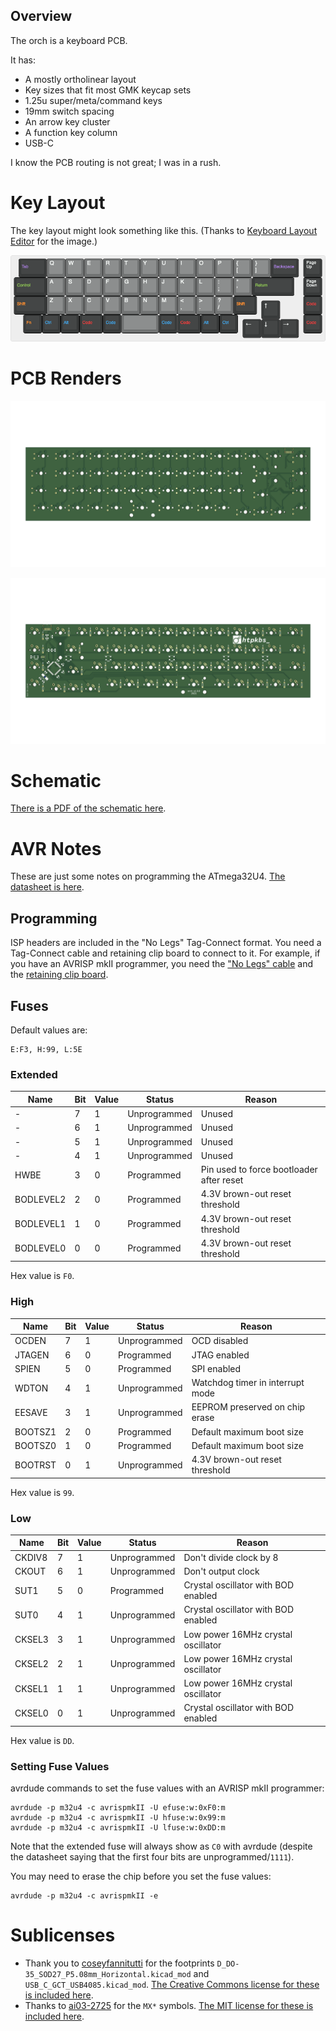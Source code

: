 ## Overview

The orch is a keyboard PCB.

It has:

* A mostly ortholinear layout
* Key sizes that fit most GMK keycap sets
* 1.25u super/meta/command keys
* 19mm switch spacing
* An arrow key cluster
* A function key column
* USB-C

I know the PCB routing is not great; I was in a rush.

# Key Layout

The key layout might look something like this. (Thanks to [Keyboard Layout Editor](http://www.keyboard-layout-editor.com/) for the image.)

![Key layout](assets/layout.png)

# PCB Renders

![PCB front](assets/front.png)

![PCB back](assets/back.png)

# Schematic

[There is a PDF of the schematic here](assets/schematic.pdf).

# AVR Notes

These are just some notes on programming the ATmega32U4. [The datasheet is here](http://ww1.microchip.com/downloads/en/DeviceDoc/Atmel-7766-8-bit-AVR-ATmega16U4-32U4_Datasheet.pdf).

## Programming

ISP headers are included in the "No Legs" Tag-Connect format. You need a Tag-Connect cable and retaining clip board to connect to it. For example, if you have an AVRISP mkII programmer, you need the ["No Legs" cable](https://www.tag-connect.com/product/tc2030-idc-nl) and the [retaining clip board](https://www.tag-connect.com/product/tc2030-retaining-clip-board-3-pack).

## Fuses

Default values are:

```
E:F3, H:99, L:5E
```

### Extended

| Name | Bit | Value | Status | Reason |
| --- | --- | --- | --- | --- |
| - | 7 | 1 | Unprogrammed | Unused |
| - | 6 | 1 | Unprogrammed | Unused |
| - | 5 | 1 | Unprogrammed | Unused |
| - | 4 | 1 | Unprogrammed | Unused |
| HWBE | 3 | 0 | Programmed | Pin used to force bootloader after reset |
| BODLEVEL2 | 2 | 0 | Programmed | 4.3V brown-out reset threshold |
| BODLEVEL1 | 1 | 0 | Programmed | 4.3V brown-out reset threshold |
| BODLEVEL0 | 0 | 0 | Programmed | 4.3V brown-out reset threshold |

Hex value is `F0`.

### High

| Name | Bit | Value | Status | Reason |
| --- | --- | --- | --- | --- |
| OCDEN | 7 | 1 | Unprogrammed | OCD disabled |
| JTAGEN | 6 | 0 | Programmed | JTAG enabled |
| SPIEN | 5 | 0 | Programmed | SPI enabled |
| WDTON | 4 | 1 | Unprogrammed | Watchdog timer in interrupt mode |
| EESAVE | 3 | 1 | Unprogrammed | EEPROM preserved on chip erase |
| BOOTSZ1 | 2 | 0 | Programmed | Default maximum boot size |
| BOOTSZ0 | 1 | 0 | Programmed | Default maximum boot size |
| BOOTRST | 0 | 1 | Unprogrammed | 4.3V brown-out reset threshold |

Hex value is `99`.

### Low

| Name | Bit | Value | Status | Reason |
| --- | --- | --- | --- | --- |
| CKDIV8 | 7 | 1 | Unprogrammed | Don't divide clock by 8 |
| CKOUT | 6 | 1 | Unprogrammed | Don't output clock |
| SUT1 | 5 | 0 | Programmed | Crystal oscillator with BOD enabled |
| SUT0 | 4 | 1 | Unprogrammed | Crystal oscillator with BOD enabled |
| CKSEL3 | 3 | 1 | Unprogrammed | Low power 16MHz crystal oscillator |
| CKSEL2 | 2 | 1 | Unprogrammed | Low power 16MHz crystal oscillator |
| CKSEL1 | 1 | 1 | Unprogrammed | Low power 16MHz crystal oscillator |
| CKSEL0 | 0 | 1 | Unprogrammed | Crystal oscillator with BOD enabled |

Hex value is `DD`.

### Setting Fuse Values

avrdude commands to set the fuse values with an AVRISP mkII programmer:

```
avrdude -p m32u4 -c avrispmkII -U efuse:w:0xF0:m
avrdude -p m32u4 -c avrispmkII -U hfuse:w:0x99:m
avrdude -p m32u4 -c avrispmkII -U lfuse:w:0xDD:m
```

Note that the extended fuse will always show as `C0` with avrdude (despite the datasheet saying that the first four bits are unprogrammed/`1111`).

You may need to erase the chip before you set the fuse values:

```
avrdude -p m32u4 -c avrispmkII -e
```

# Sublicenses

* Thank you to [coseyfannitutti](https://github.com/coseyfannitutti) for the footprints `D_DO-35_SOD27_P5.08mm_Horizontal.kicad_mod` and `USB_C_GCT_USB4085.kicad_mod`. [The Creative Commons license for these is included here](LICENSE.CFTKB).
* Thanks to [ai03-2725](https://github.com/ai03-2725) for the `MX*` symbols. [The MIT license for these is included here](LICENSE.ai03).
